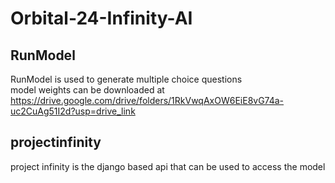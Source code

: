 # Orbital-24-Infinity-AI

## RunModel
RunModel is used to generate multiple choice questions  
model weights can be downloaded at https://drive.google.com/drive/folders/1RkVwqAxOW6EiE8vG74a-uc2CuAg51I2d?usp=drive_link

## projectinfinity
project infinity is the django based api that can be used to access the model